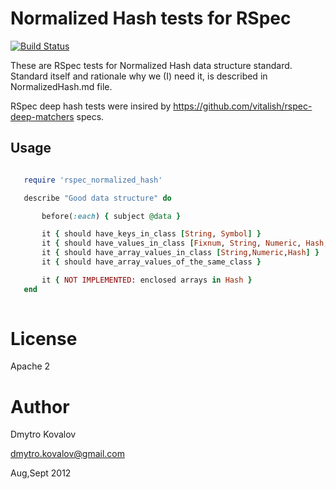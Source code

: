 
Normalized Hash tests for RSpec
===============================

[![Build Status](https://secure.travis-ci.org/dmytro/rspec_normalized_hash.png)](http://travis-ci.org/dmytro/rspec_normalized_hash)


These are RSpec tests for Normalized Hash data structure standard. Standard itself and rationale why we (I) need it, is described in NormalizedHash.md file.


RSpec deep hash tests were insired by https://github.com/vitalish/rspec-deep-matchers specs.

Usage
-----


````ruby

   require 'rspec_normalized_hash'

   describe "Good data structure" do

       before(:each) { subject @data }

       it { should have_keys_in_class [String, Symbol] }
       it { should have_values_in_class [Fixnum, String, Numeric, Hash, Array] }
       it { should have_array_values_in_class [String,Numeric,Hash] }
       it { should have_array_values_of_the_same_class }

       it { NOT IMPLEMENTED: enclosed arrays in Hash }
   end
                                   
````

License 
=======

Apache 2

Author
======

Dmytro Kovalov

dmytro.kovalov@gmail.com

Aug,Sept 2012
